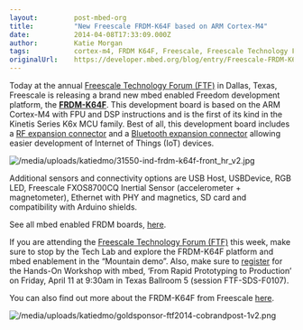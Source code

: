```yaml
---
layout:         post-mbed-org
title:          "New Freescale FRDM-K64F based on ARM Cortex-M4"
date:           2014-04-08T17:33:09.000Z
author:         Katie Morgan
tags:           cortex-m4, FRDM K64F, Freescale, Freescale Technology Forum, FTF
originalUrl:    https://developer.mbed.org/blog/entry/Freescale-FRDM-K64F-ARM-Cortex-M4/
---
```


<p>Today at the annual <a href="http://www.freescale.com/webapp/sps/site/overview.jsp?code=FTF_AMERICAS_HOME"
  rel="nofollow">Freescale Technology Forum (FTF)</a> in Dallas, Texas, Freescale
  is releasing a brand new mbed enabled Freedom development platform, the <strong><a href="https://mbed.org/platforms/FRDM-K64F/">FRDM-K64F</a></strong>.
  This development board is based on the ARM Cortex-M4 with FPU and DSP instructions
  and is the first of its kind in the Kinetis Series K6x MCU family. Best
  of all, this development board includes a <a href="http://www.elecfreaks.com/store/24g-wireless-nrf24l01p-p-118.html"
  rel="nofollow">RF expansion connector</a> and a <a href="http://dx.com/en/p/jy-mcu-arduino-bluetooth-wireless-serial-port-module-104299#.Uu_XQj1dWSo"
  rel="nofollow">Bluetooth expansion connector</a> allowing easier development
  of Internet of Things (IoT) devices.</p>
<p>
  <img src="https://developer.mbed.org/media/uploads/katiedmo/31550-ind-frdm-k64f-front_hr_v2.jpg"
  alt="/media/uploads/katiedmo/31550-ind-frdm-k64f-front_hr_v2.jpg" title="/media/uploads/katiedmo/31550-ind-frdm-k64f-front_hr_v2.jpg">
</p>
<p>Additional sensors and connectivity options are USB Host, USBDevice, RGB
  LED, Freescale FXOS8700CQ Inertial Sensor (accelerometer + magnetometer),
  Ethernet with PHY and magnetics, SD card and compatibility with Arduino
  shields.</p>
<p>See all mbed enabled FRDM boards, <a href="https://mbed.org/platforms/?tvend=4">here</a>.</p>
<p>If you are attending the <a href="http://www.freescale.com/ftf" rel="nofollow">Freescale Technology Forum (FTF)</a> this
  week, make sure to stop by the Tech Lab and explore the FRDM-K64F platform
  and mbed enablement in the &#x201C;Mountain demo&#x201D;. Also, make sure
  to <a href="https://getregisterednow.com/FSL/CEX/Session.aspx?li=1" rel="nofollow">register</a> for
  the Hands-On Workshop with mbed, &#x2018;From Rapid Prototyping to Production&#x2019;
  on Friday, April 11 at 9:30am in Texas Ballroom 5 (session FTF-SDS-F0107).</p>
<p>You can also find out more about the FRDM-K64F from Freescale <a href="http://www.freescale.com/FRDM-K64F"
  rel="nofollow">here</a>.</p>
<p>
  <img src="https://developer.mbed.org/media/uploads/katiedmo/goldsponsor-ftf2014-cobrandpost-1v2.png"
  alt="/media/uploads/katiedmo/goldsponsor-ftf2014-cobrandpost-1v2.png" title="/media/uploads/katiedmo/goldsponsor-ftf2014-cobrandpost-1v2.png">
</p>
